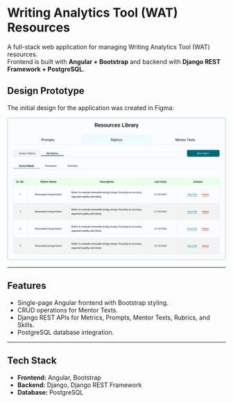 # Writing Analytics Tool (WAT) Resources

A full-stack web application for managing Writing Analytics Tool (WAT) resources.  
Frontend is built with **Angular + Bootstrap** and backend with **Django REST Framework + PostgreSQL**.

## Design Prototype

The initial design for the application was created in Figma:  

![Figma design of WAT web app](assets/figma-design.png)

---

## Features
- Single-page Angular frontend with Bootstrap styling.
- CRUD operations for Mentor Texts.
- Django REST APIs for Metrics, Prompts, Mentor Texts, Rubrics, and Skills.
- PostgreSQL database integration.

---

## Tech Stack
- **Frontend:** Angular, Bootstrap
- **Backend:** Django, Django REST Framework
- **Database:** PostgreSQL
